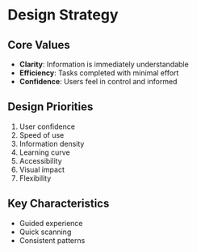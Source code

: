 # Design Strategy

## Core Values

- **Clarity**: Information is immediately understandable
- **Efficiency**: Tasks completed with minimal effort
- **Confidence**: Users feel in control and informed

## Design Priorities

1. User confidence
2. Speed of use
3. Information density
4. Learning curve
5. Accessibility
6. Visual impact
7. Flexibility

## Key Characteristics

- Guided experience
- Quick scanning
- Consistent patterns
